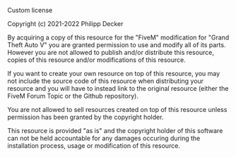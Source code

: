 Custom license

Copyright (c) 2021-2022 Philipp Decker

By acquiring a copy of this resource for the "FiveM" modification for "Grand Theft Auto V" you 
are granted permission to use and modify all of its parts. However you are not allowed to publish 
and/or distribute this resource, copies of this resource and/or modifications of this resource.

If you want to create your own resource on top of this resource, you may not include the source 
code of this resource when distributing your resource and you will have to instead link to the 
original resource (either the FiveM Forum Topic or the Github repository).

You are not allowed to sell resources created on top of this resource unless permission has been 
granted by the copyright holder.

This resource is provided "as is" and the copyright holder of this software can not be held 
accountable for any damages occuring during the installation process, usage or modification of 
this resource.
